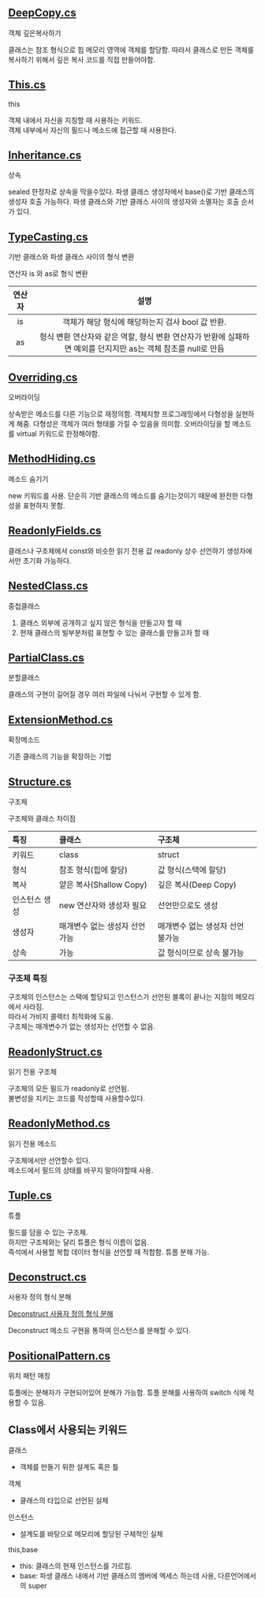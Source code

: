 ## [DeepCopy.cs](https://github.com/twozeronine/Csharp_Study/blob/main/Class/DeepCopy.cs)

객체 깊은복사하기

클래스는 참조 형식으로 힙 메모리 영역에 객체를 할당함.
따라서 클래스로 만든 객체를 복사하기 위해서 깊은 복사 코드를 직접 만들어야함.

## [This.cs](https://github.com/twozeronine/Csharp_Study/blob/main/Class/This.cs)

this

객체 내에서 자신을 지칭할 때 사용하는 키워드.  
객체 내부에서 자신의 필드나 메소드에 접근할 때 사용한다.

## [Inheritance.cs](https://github.com/twozeronine/Csharp_Study/blob/main/Class/inheritance.cs)

상속

sealed 한정자로 상속을 막을수있다.
파생 클래스 생성자에서 base()로 기반 클래스의 생성자 호출 가능하다.
파생 클래스와 기반 클래스 사이의 생성자와 소멸자는 호출 순서가 있다.

## [TypeCasting.cs](https://github.com/twozeronine/Csharp_Study/blob/main/Class/TypeCasting.cs)

기반 클래스와 파생 클래스 사이의 형식 변환

연산자 is 와 as로 형식 변환

| 연산자 |                                                     설명                                                      |
| :----: | :-----------------------------------------------------------------------------------------------------------: |
|   is   |                               객체가 해당 형식에 해당하는지 검사 bool 값 반환.                                |
|   as   | 형식 변환 연산자와 같은 역할, 형식 변환 연산자가 반환에 실패하면 예외를 던지지만 as는 객체 참조를 null로 만듬 |

## [Overriding.cs](https://github.com/twozeronine/Csharp_Study/blob/main/Class/Overriding.cs)

오버라이딩

상속받은 메소드를 다른 기능으로 재정의함.
객체지향 프로그래밍에서 다형성을 실현하게 해줌.
다형성은 객체가 여러 형태를 가질 수 있음을 의미함.
오버라이딩을 할 메소드를 virtual 키워드로 한정해야함.

## [MethodHiding.cs](https://github.com/twozeronine/Csharp_Study/blob/main/Class/MethodHiding.cs)

메소드 숨기기

new 키워드를 사용.
단순히 기반 클래스의 메소드를 숨기는것이기 때문에 완전한 다형성을 표현하지 못함.

## [ReadonlyFields.cs](https://github.com/twozeronine/Csharp_Study/blob/main/Class/ReadonlyFields.cs)

클래스나 구조체에서 const와 비슷한 읽기 전용 값 readonly 상수 선언하기 생성자에서만 초기화 가능하다.

## [NestedClass.cs](https://github.com/twozeronine/Csharp_Study/blob/main/Class/NestedClass.cs)

중첩클래스

1. 클래스 외부에 공개하고 싶지 않은 형식을 만들고자 할 때
2. 현재 클래스의 빌부분처럼 표현할 수 있는 클래스를 만들고자 할 때

## [PartialClass.cs](https://github.com/twozeronine/Csharp_Study/blob/main/Class/PartialClass.cs)

분할클래스

클래스의 구현이 길어질 경우 여러 파일에 나눠서 구현할 수 있게 함.

## [ExtensionMethod.cs](https://github.com/twozeronine/Csharp_Study/blob/main/Class/ExtensionMethod.cs)

확장메소드

기존 클래스의 기능을 확장하는 기법

## [Structure.cs](https://github.com/twozeronine/Csharp_Study/blob/main/Class/Structure.cs)

구조체

구조체와 클래스 차이점

| 특징          | 클래스                         | 구조체                           |
| :------------ | :----------------------------- | :------------------------------- |
| 키워드        | class                          | struct                           |
| 형식          | 참조 형식(힙에 할당)           | 값 형식(스택에 할당)             |
| 복사          | 얕은 복사(Shallow Copy)        | 깊은 복사(Deep Copy)             |
| 인스턴스 생성 | new 연산자와 생성자 필요       | 선언만으로도 생성                |
| 생성자        | 매개변수 없는 생성자 선언 가능 | 매개변수 없는 생성자 선언 불가능 |
| 상속          | 가능                           | 값 형식이므로 상속 불가능        |

### 구조체 특징

구조체의 인스턴스는 스택에 할당되고 인스턴스가 선언된 블록이 끝나는 지점의 메모리에서 사라짐.  
따라서 가비지 콜렉터 최적화에 도움.  
구조체는 매개변수가 없는 생성자는 선언할 수 없음.

## [ReadonlyStruct.cs](https://github.com/twozeronine/Csharp_Study/blob/main/Class/ReadonlyStruct.cs)

읽기 전용 구조체

구조체의 모든 필드가 readonly로 선언됨.  
불변성을 지키는 코드를 작성할때 사용할수있다.

## [ReadonlyMethod.cs](https://github.com/twozeronine/Csharp_Study/blob/main/Class/ReadonlyMethod.cs)

읽기 전용 메소드

구조체에서만 선언할수 있다.  
메소드에서 필드의 상태를 바꾸지 말아야할때 사용.

## [Tuple.cs](https://github.com/twozeronine/Csharp_Study/blob/main/Class/Tuple.cs)

튜플

필드를 담을 수 있는 구조체.  
하지만 구조체와는 달리 튜플은 형식 이름이 없음.  
즉석에서 사용할 복합 데이터 형식을 선언할 때 적합함.
튜플 분해 가능.

## [Deconstruct.cs](https://github.com/twozeronine/Csharp_Study/blob/main/Class/Deconstruct.cs)

사용자 정의 형식 분해

[Deconstruct 사용자 정의 형식 분해](https://docs.microsoft.com/ko-kr/dotnet/csharp/deconstruct)

Deconstruct 메소드 구현을 통하여 인스턴스를 분해할 수 있다.

## [PositionalPattern.cs](https://github.com/twozeronine/Csharp_Study/blob/main/Class/PositionalPattern.cs)

위치 패턴 매칭

튜플에는 분해자가 구현되어있어 분해가 가능함.
튜플 분해를 사용하여 switch 식에 적용할 수 있음.

## Class에서 사용되는 키워드

클래스

- 객체를 만들기 위한 설계도 혹은 틀

객체

- 클래스의 타입으로 선언된 실체

인스턴스

- 설계도를 바탕으로 메모리에 할당된 구체적인 실체

this,base

- this: 클래스의 현재 인스턴스를 가르킴.
- base: 파생 클래스 내에서 기반 클래스의 멤버에 엑세스 하는데 사용, 다른언어에서의 super
